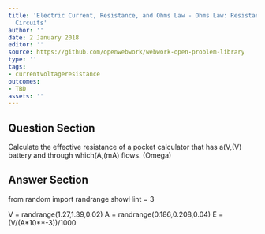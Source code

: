 ```yaml
---
title: 'Electric Current, Resistance, and Ohms Law - Ohms Law: Resistance and Simple
  Circuits'
author: ''
date: 2 January 2018
editor: ''
source: https://github.com/openwebwork/webwork-open-problem-library
type: ''
tags:
- currentvoltageresistance
outcomes:
- TBD
assets: ''
---
```


## Question Section 

Calculate the effective resistance of a pocket calculator that has a(V,(V) battery and through which(A,(mA) flows.
(Omega)



## Answer Section

from random import randrange
showHint = 3


V = randrange(1.27,1.39,0.02)
A = randrange(0.186,0.208,0.04)
E = (V/(A*10**-3))/1000